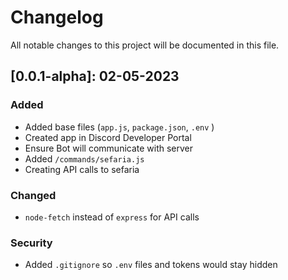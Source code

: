# Changelog

All notable changes to this project will be documented in this file.

## [0.0.1-alpha]: 02-05-2023

### Added
- Added base files (`app.js`, `package.json`, `.env` )
- Created app in Discord Developer Portal
- Ensure Bot will communicate with server
- Added `/commands/sefaria.js` 
- Creating API calls to sefaria

### Changed
- `node-fetch` instead of `express` for API calls

### Security
- Added `.gitignore` so `.env` files and tokens would stay hidden

<!-- 

The above CHANGELOG follows a standard format of listing changes under each version, with the version number and release date in brackets, and categorizing changes into Added, Changed, Deprecated, Removed, Fixed, and Security sections. 

-->